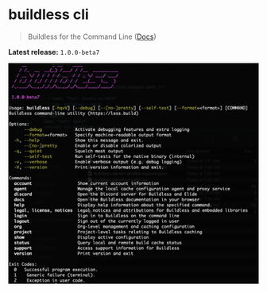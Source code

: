# buildless cli

> Buildless for the Command Line ([Docs][0])

**Latest release:** `1.0.0-beta7`

![Output of buildless --help][helpimg]

[0]: https://docs.less.build/cli
[helpimg]: ./.github/buildless-help.png "Output of buildless --help"
